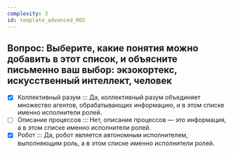 ```yaml
---
complexity: 3
id: template_advanced_002
---
```

## Вопрос: Выберите, какие понятия можно добавить в этот список, и объясните письменно ваш выбор: экзокортекс, искусственный интеллект, человек

- [x] Коллективный разум  ::: Да, коллективный разум объединяет множество агентов, обрабатывающих информацию, и в этом списке именно исполнители ролей.  
- [ ] Описание процессов  ::: Нет, описание процессов — это информация, а в этом списке именно исполнители ролей.  
- [x] Робот  ::: Да, робот является автономным исполнителем, выполняющим роль, а в этом списке именно исполнители ролей.
